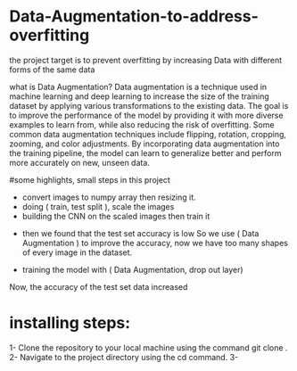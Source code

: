 # Data-Augmentation-to-address-overfitting
the project target is to prevent overfitting by increasing Data with different forms of the same data 

what is Data Augmentation?
Data augmentation is a technique used in machine learning and deep learning to increase the size of the training dataset by applying various transformations to the existing data. The goal is to improve the performance of the model by providing it with more diverse examples to learn from, while also reducing the risk of overfitting. Some common data augmentation techniques include flipping, rotation, cropping, zooming, and color adjustments. By incorporating data augmentation into the training pipeline, the model can learn to generalize better and perform more accurately on new, unseen data.

#some highlights, small steps in this project

- convert images to numpy array then resizing it.
- doing ( train, test split ), scale the images 
- building the CNN on the scaled images then train it 
* then we found that the test set accuracy is low So we use ( Data Augmentation ) to improve the accuracy, now we have too many shapes of every image in the dataset.

- training the model with ( Data Augmentation, drop out layer)

Now, the accuracy of the test set data increased 


# installing steps:
1- Clone the repository to your local machine using the command git clone <repository URL>.
2- Navigate to the project directory using the cd command.
3- 


